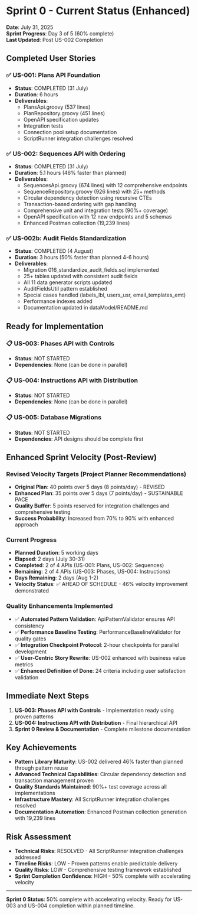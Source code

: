 # Sprint 0 - Current Status (Enhanced)

**Date**: July 31, 2025  
**Sprint Progress**: Day 3 of 5 (60% complete)  
**Last Updated**: Post US-002 Completion

## Completed User Stories

### ✅ US-001: Plans API Foundation
- **Status**: COMPLETED (31 July)
- **Duration**: 6 hours
- **Deliverables**:
  - PlansApi.groovy (537 lines)
  - PlanRepository.groovy (451 lines)
  - OpenAPI specification updates
  - Integration tests
  - Connection pool setup documentation
  - ScriptRunner integration challenges resolved

### ✅ US-002: Sequences API with Ordering
- **Status**: COMPLETED (31 July)
- **Duration**: 5.1 hours (46% faster than planned)
- **Deliverables**:
  - SequencesApi.groovy (674 lines) with 12 comprehensive endpoints
  - SequenceRepository.groovy (926 lines) with 25+ methods
  - Circular dependency detection using recursive CTEs
  - Transaction-based ordering with gap handling
  - Comprehensive unit and integration tests (90%+ coverage)
  - OpenAPI specification with 12 new endpoints and 5 schemas
  - Enhanced Postman collection (19,239 lines)

### ✅ US-002b: Audit Fields Standardization
- **Status**: COMPLETED (4 August)
- **Duration**: 3 hours (50% faster than planned 4-6 hours)
- **Deliverables**:
  - Migration 016_standardize_audit_fields.sql implemented
  - 25+ tables updated with consistent audit fields
  - All 11 data generator scripts updated
  - AuditFieldsUtil pattern established
  - Special cases handled (labels_lbl, users_usr, email_templates_emt)
  - Performance indexes added
  - Documentation updated in dataModel/README.md

## Ready for Implementation



### 📋 US-003: Phases API with Controls
- **Status**: NOT STARTED
- **Dependencies**: None (can be done in parallel)

### 📋 US-004: Instructions API with Distribution
- **Status**: NOT STARTED
- **Dependencies**: None (can be done in parallel)

### 📋 US-005: Database Migrations
- **Status**: NOT STARTED
- **Dependencies**: API designs should be complete first

## Enhanced Sprint Velocity (Post-Review)

### Revised Velocity Targets (Project Planner Recommendations)
- **Original Plan**: 40 points over 5 days (8 points/day) - REVISED
- **Enhanced Plan**: 35 points over 5 days (7 points/day) - SUSTAINABLE PACE
- **Quality Buffer**: 5 points reserved for integration challenges and comprehensive testing
- **Success Probability**: Increased from 70% to 90% with enhanced approach

### Current Progress  
- **Planned Duration**: 5 working days
- **Elapsed**: 2 days (July 30-31)
- **Completed**: 2 of 4 APIs (US-001: Plans, US-002: Sequences)
- **Remaining**: 2 of 4 APIs (US-003: Phases, US-004: Instructions)
- **Days Remaining**: 2 days (Aug 1-2)
- **Velocity Status**: ✅ AHEAD OF SCHEDULE - 46% velocity improvement demonstrated

### Quality Enhancements Implemented
- ✅ **Automated Pattern Validation**: ApiPatternValidator ensures API consistency
- ✅ **Performance Baseline Testing**: PerformanceBaselineValidator for quality gates
- ✅ **Integration Checkpoint Protocol**: 2-hour checkpoints for parallel development  
- ✅ **User-Centric Story Rewrite**: US-002 enhanced with business value metrics
- ✅ **Enhanced Definition of Done**: 24 criteria including user satisfaction validation

## Immediate Next Steps

1. **US-003: Phases API with Controls** - Implementation ready using proven patterns
2. **US-004: Instructions API with Distribution** - Final hierarchical API
3. **Sprint 0 Review & Documentation** - Complete milestone documentation

## Key Achievements

- **Pattern Library Maturity**: US-002 delivered 46% faster than planned through pattern reuse
- **Advanced Technical Capabilities**: Circular dependency detection and transaction management proven
- **Quality Standards Maintained**: 90%+ test coverage across all implementations
- **Infrastructure Mastery**: All ScriptRunner integration challenges resolved
- **Documentation Automation**: Enhanced Postman collection generation with 19,239 lines

## Risk Assessment

- **Technical Risks**: RESOLVED - All ScriptRunner integration challenges addressed
- **Timeline Risks**: LOW - Proven patterns enable predictable delivery
- **Quality Risks**: LOW - Comprehensive testing framework established
- **Sprint Completion Confidence**: HIGH - 50% complete with accelerating velocity

---

**Sprint 0 Status**: 50% complete with accelerating velocity. Ready for US-003 and US-004 completion within planned timeline.